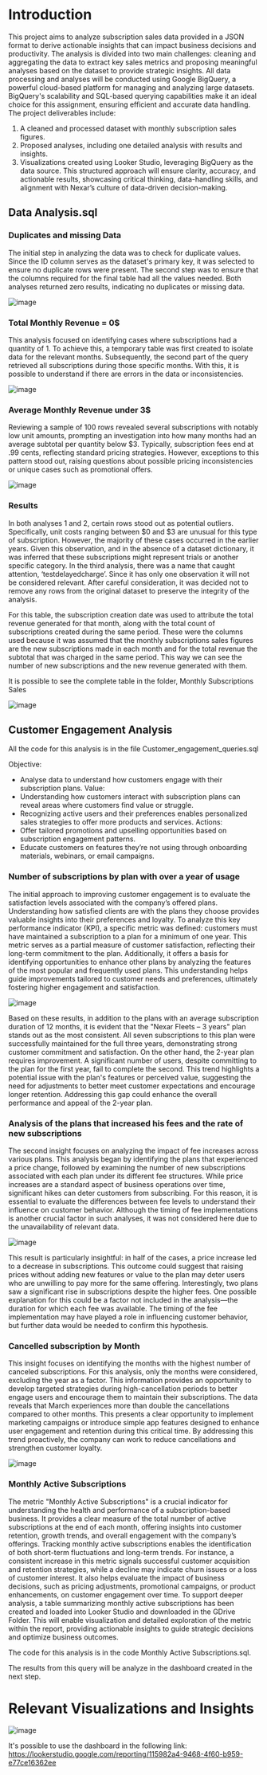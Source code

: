 # Introduction
This project aims to analyze subscription sales data provided in a JSON format to derive actionable insights that can impact business decisions and productivity. The analysis is divided into two main challenges: cleaning and aggregating the data to extract key sales metrics and proposing meaningful analyses based on the dataset to provide strategic insights.
All data processing and analyses will be conducted using Google BigQuery, a powerful cloud-based platform for managing and analyzing large datasets. BigQuery's scalability and SQL-based querying capabilities make it an ideal choice for this assignment, ensuring efficient and accurate data handling.
The project deliverables include:
1. A cleaned and processed dataset with monthly subscription sales figures.
2. Proposed analyses, including one detailed analysis with results and insights.
3. Visualizations created using Looker Studio, leveraging BigQuery as the data source.
This structured approach will ensure clarity, accuracy, and actionable results, showcasing critical thinking, data-handling skills, and alignment with Nexar’s culture of data-driven decision-making.

## Data Analysis.sql 
### Duplicates and missing Data
The initial step in analyzing the data was to check for duplicate values. Since the ID column serves as the dataset's primary key, it was selected to ensure no duplicate rows were present.
The second step was to ensure that the columns required for the final table had all the values needed.
Both analyses returned zero results, indicating no duplicates or missing data.

![image](https://github.com/user-attachments/assets/74763ca4-4028-473c-a2d4-fa2d3e55a6ed)


### Total Monthly Revenue = 0$
  This analysis focused on identifying cases where subscriptions had a quantity of 1. To achieve this, a temporary table was first created to isolate data for the relevant months. Subsequently, the second part of the query retrieved all subscriptions during those specific months.
With this, it is possible to understand if there are errors in the data or inconsistencies.

![image](https://github.com/user-attachments/assets/e324fb18-4f3d-4ced-9792-468deb0d689f)

### Average Monthly Revenue under 3$
  Reviewing a sample of 100 rows revealed several subscriptions with notably low unit amounts, prompting an investigation into how many months had an average subtotal per quantity below $3. Typically, subscription fees end at .99 cents, reflecting standard pricing strategies. However, exceptions to this pattern stood out, raising questions about possible pricing inconsistencies or unique cases such as promotional offers.
  
  ![image](https://github.com/user-attachments/assets/7c5c7add-70f8-4e9a-8859-6be8d7ca3985)

### Results 
In both analyses 1 and 2, certain rows stood out as potential outliers. Specifically, unit costs ranging between $0 and $3 are unusual for this type of subscription. However, the majority of these cases occurred in the earlier years. Given this observation, and in the absence of a dataset dictionary, it was inferred that these subscriptions might represent trials or another specific category.
In the third analysis, there was a name that caught attention, ‘testdelayedcharge’. Since it has only one observation it will not be considered relevant.
After careful consideration, it was decided not to remove any rows from the original dataset to preserve the integrity of the analysis.

For this table, the subscription creation date was used to attribute the total revenue generated for that month, along with the total count of subscriptions created during the same period.
These were the columns used because it was assumed that the monthly subscriptions sales figures are the new subscriptions made in each month and for the total revenue the subtotal that was charged in the same period. This way we can see the number of new subscriptions and the new revenue generated with them.

It is possible to see the complete table in the folder, Monthly Subscriptions Sales

![image](https://github.com/user-attachments/assets/e8353183-a629-4825-bf19-cc2aa22b861e)

## Customer Engagement Analysis 
All the code for this analysis is in the file Customer_engagement_queries.sql

Objective:
- Analyse data to understand how customers engage with their subscription plans.
Value:
- Understanding how customers interact with subscription plans can reveal areas where customers find value or struggle.
- Recognizing active users and their preferences enables personalized sales strategies to offer more products and services.
Actions:
- Offer tailored promotions and upselling opportunities based on subscription engagement patterns.
- Educate customers on features they’re not using through onboarding materials, webinars, or email campaigns.

### Number of subscriptions by plan with over a year of usage
The initial approach to improving customer engagement is to evaluate the satisfaction levels associated with the company’s offered plans. Understanding how satisfied clients are with the plans they choose provides valuable insights into their preferences and loyalty. To analyze this key performance indicator (KPI), a specific metric was defined: customers must have maintained a subscription to a plan for a minimum of one year.
This metric serves as a partial measure of customer satisfaction, reflecting their long-term commitment to the plan. Additionally, it offers a basis for identifying opportunities to enhance other plans by analyzing the features of the most popular and frequently used plans. This understanding helps guide improvements tailored to customer needs and preferences, ultimately fostering higher engagement and satisfaction.

![image](https://github.com/user-attachments/assets/87e9892a-ed7f-4b2e-a2d3-09a7f9d530fe)

Based on these results, in addition to the plans with an average subscription duration of 12 months, it is evident that the "Nexar Fleets – 3 years" plan stands out as the most consistent. All seven subscriptions to this plan were successfully maintained for the full three years, demonstrating strong customer commitment and satisfaction.
On the other hand, the 2-year plan requires improvement. A significant number of users, despite committing to the plan for the first year, fail to complete the second. This trend highlights a potential issue with the plan's features or perceived value, suggesting the need for adjustments to better meet customer expectations and encourage longer retention. Addressing this gap could enhance the overall performance and appeal of the 2-year plan.

### Analysis of the plans that increased his fees and the rate of new subscriptions

The second insight focuses on analyzing the impact of fee increases across various plans. This analysis began by identifying the plans that experienced a price change, followed by examining the number of new subscriptions associated with each plan under its different fee structures.
While price increases are a standard aspect of business operations over time, significant hikes can deter customers from subscribing. For this reason, it is essential to evaluate the differences between fee levels to understand their influence on customer behavior. Although the timing of fee implementations is another crucial factor in such analyses, it was not considered here due to the unavailability of relevant data.

![image](https://github.com/user-attachments/assets/7f554f10-9f10-4218-8f0a-b47ca087dd16)

This result is particularly insightful: in half of the cases, a price increase led to a decrease in subscriptions. This outcome could suggest that raising prices without adding new features or value to the plan may deter users who are unwilling to pay more for the same offering.
Interestingly, two plans saw a significant rise in subscriptions despite the higher fees. One possible explanation for this could be a factor not included in the analysis—the duration for which each fee was available. The timing of the fee implementation may have played a role in influencing customer behavior, but further data would be needed to confirm this hypothesis.

### Cancelled subscription by Month
This insight focuses on identifying the months with the highest number of canceled subscriptions. For this analysis, only the months were considered, excluding the year as a factor. This information provides an opportunity to develop targeted strategies during high-cancellation periods to better engage users and encourage them to maintain their subscriptions.
The data reveals that March experiences more than double the cancellations compared to other months. This presents a clear opportunity to implement marketing campaigns or introduce simple app features designed to enhance user engagement and retention during this critical time. By addressing this trend proactively, the company can work to reduce cancellations and strengthen customer loyalty.

![image](https://github.com/user-attachments/assets/2f1372fa-8d48-47f9-9ee1-618337312b1b)

### Monthly Active Subscriptions
The metric "Monthly Active Subscriptions" is a crucial indicator for understanding the health and performance of a subscription-based business. It provides a clear measure of the total number of active subscriptions at the end of each month, offering insights into customer retention, growth trends, and overall engagement with the company’s offerings.
Tracking monthly active subscriptions enables the identification of both short-term fluctuations and long-term trends. For instance, a consistent increase in this metric signals successful customer acquisition and retention strategies, while a decline may indicate churn issues or a loss of customer interest. It also helps evaluate the impact of business decisions, such as pricing adjustments, promotional campaigns, or product enhancements, on customer engagement over time.
To support deeper analysis, a table summarizing monthly active subscriptions has been created and loaded into Looker Studio and downloaded in the GDrive Folder. This will enable visualization and detailed exploration of the metric within the report, providing actionable insights to guide strategic decisions and optimize business outcomes.

The code for this analysis is in the code Monthly Active Subscriptions.sql. 

The results from this query will be analyze in the dashboard created in the next step. 

# Relevant Visualizations and Insights

![image](https://github.com/user-attachments/assets/e12f2535-2e22-4968-b353-56745e697770)


It's possible to use the dashboard in the following link:
https://lookerstudio.google.com/reporting/115982a4-9468-4f60-b959-e77ce16362ee

